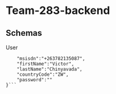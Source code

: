 # Team-283-backend

## Schemas

User

```{
    "msisdn":"+263782135087",
    "firstName":"Victor",
    "lastName":"Chinyavada",
    "countryCode":"ZW",
    "password":""
}```

